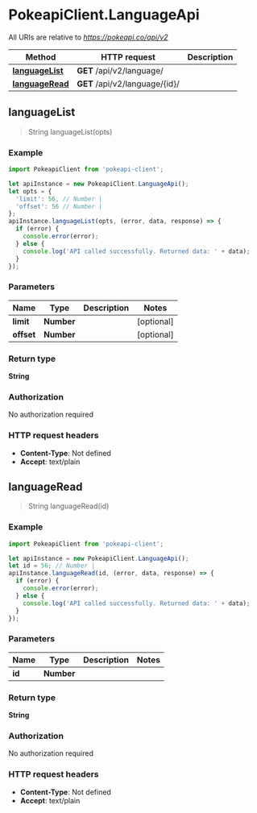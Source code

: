 # PokeapiClient.LanguageApi

All URIs are relative to *https://pokeapi.co/api/v2*

Method | HTTP request | Description
------------- | ------------- | -------------
[**languageList**](LanguageApi.md#languageList) | **GET** /api/v2/language/ | 
[**languageRead**](LanguageApi.md#languageRead) | **GET** /api/v2/language/{id}/ | 



## languageList

> String languageList(opts)



### Example

```javascript
import PokeapiClient from 'pokeapi-client';

let apiInstance = new PokeapiClient.LanguageApi();
let opts = {
  'limit': 56, // Number | 
  'offset': 56 // Number | 
};
apiInstance.languageList(opts, (error, data, response) => {
  if (error) {
    console.error(error);
  } else {
    console.log('API called successfully. Returned data: ' + data);
  }
});
```

### Parameters


Name | Type | Description  | Notes
------------- | ------------- | ------------- | -------------
 **limit** | **Number**|  | [optional] 
 **offset** | **Number**|  | [optional] 

### Return type

**String**

### Authorization

No authorization required

### HTTP request headers

- **Content-Type**: Not defined
- **Accept**: text/plain


## languageRead

> String languageRead(id)



### Example

```javascript
import PokeapiClient from 'pokeapi-client';

let apiInstance = new PokeapiClient.LanguageApi();
let id = 56; // Number | 
apiInstance.languageRead(id, (error, data, response) => {
  if (error) {
    console.error(error);
  } else {
    console.log('API called successfully. Returned data: ' + data);
  }
});
```

### Parameters


Name | Type | Description  | Notes
------------- | ------------- | ------------- | -------------
 **id** | **Number**|  | 

### Return type

**String**

### Authorization

No authorization required

### HTTP request headers

- **Content-Type**: Not defined
- **Accept**: text/plain


